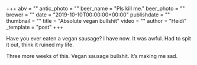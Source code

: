 +++
abv = ""
antic_photo = ""
beer_name = "Pls kill me."
beer_photo = ""
brewer = ""
date = "2019-10-10T00:00:00+00:00"
publishdate = ""
thumbnail = ""
title = "Absolute vegan bullshit"
video = ""
author = "Heidi"
_template = "post"
+++

Have you ever eaten a vegan sausage? I have now. It was awful. Had to spit it out, think it ruined my life. 

Three more weeks of this. Vegan sausage bullshit. It’s making me sad.
